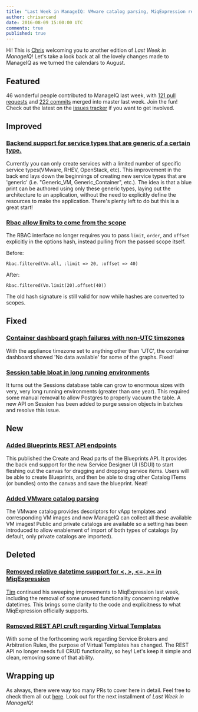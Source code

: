 ```yaml
---
title: "Last Week in ManageIQ: VMware catalog parsing, MiqExpression refinement, and more!"
author: chrisarcand
date: 2016-08-09 15:00:00 UTC
comments: true
published: true
---
```


Hi! This is [Chris](https://twitter.com/chrisarcand) welcoming you to another
edition of *Last Week in ManageIQ*! Let's take a look back at all the lovely
changes made to ManageIQ as we turned the calendars to August.

## Featured

46 wonderful people contributed to ManageIQ last week, with [121 pull
requests][PRs merged last week] and [222 commits][Commits merged last week]
merged into master last week. Join the fun!  Check out the latest on the
[issues tracker](https://github.com/manageiq/manageiq/issues) if you want to
get involved.

## Improved

### [Backend support for service types that are generic of a certain type.](https://github.com/ManageIQ/manageiq/pull/10203)

Currently you can only create services with a limited number of specific
service types(VMware, RHEV, OpenStack, etc). This improvement in the back end
lays down the beginnings of creating new service types that are 'generic' (i.e.
"Generic_VM, Generic_Container", etc.). The idea is that a blue print can be
authored using only these generic types, laying out the architecture to an
application, without the need to explicitly define the resources to make the
application. There's plenty left to do but this is a great start!


### [Rbac allow limits to come from the scope](https://github.com/ManageIQ/manageiq/pull/10209)

The RBAC interface no longer requires you to pass `limit`, `order`, and `offset`
explicitly in the options hash, instead pulling from the passed scope itself.

Before:

```
Rbac.filtered(Vm.all, :limit => 20, :offset => 40)
```

After:

```
Rbac.filtered(Vm.limit(20).offset(40))
```

The old hash signature is still valid for now while hashes are converted to scopes.


## Fixed

### [Container dashboard graph failures with non-UTC timezones](https://github.com/ManageIQ/manageiq/pull/10216)

With the appliance timezone set to anything other than 'UTC', the container
dashboard showed 'No data available' for some of the graphs. Fixed!

### [Session table bloat in long running environments](https://github.com/ManageIQ/manageiq/pull/8272)

It turns out the Sessions database table can grow to enormous sizes with very,
very long running environments (greater than one year). This required some
manual removal to allow Postgres to properly vacuum the table. A new API on
Session has been added to purge session objects in batches and resolve this
issue.

## New

### [Added Blueprints REST API endpoints](https://github.com/ManageIQ/manageiq/pull/9765)

This published the Create and Read parts of the Blueprints API. It provides the
back end support for the new Service Designer UI (SDUI) to start fleshing out
the canvas for dragging and dropping service items. Users will be able to create
Blueprints, and then be able to drag other Catalog ITems (or bundles) onto the
canvas and save the blueprint. Neat!

### [Added VMware catalog parsing](https://github.com/ManageIQ/manageiq/pull/10136)

The VMware catalog provides descriptors for vApp templates and corresponding VM
images and now ManageIQ can collect all these available VM images! Public and
private catalogs are available so a setting has been introduced to allow
enablement of import of both types of catalogs (by default, only private
catalogs are imported).

## Deleted

### [Removed relative datetime support for <, >, <=, >= in MiqExpression](https://github.com/ManageIQ/manageiq/pull/10246)

[Tim](https://github.com/imtayadeway) continued his sweeping improvements to
MiqExpression last week, including the removal of some unused functionality
concerning relative datetimes. This brings some clarity to the code and explicitness
to what MiqExpression officially supports.

### [Removed REST API cruft regarding Virtual Templates](https://github.com/ManageIQ/manageiq/pull/10269)

With some of the forthcoming work regarding Service Brokers and Arbitration
Rules, the purpose of Virtual Templates has changed. The REST API no longer needs
full CRUD functionality, so hey! Let's keep it simple and clean, removing some of that ability.

## Wrapping up

As always, there were way too many PRs to cover here in detail. Feel free to
check them all out [here][PRs merged last week]. Look out for the next
installment of *Last Week in ManageIQ*!

[PRs merged last week]: https://github.com/ManageIQ/manageiq/pulls?page=1&q=is%3Apr+is%3Amerged+base%3Amaster+merged%3A%222016-08-01+..+2016-08-07%22+sort%3Acreated-desc&utf8=%E2%9C%93
[Commits merged last week]: https://github.com/manageiq/manageiq/compare/master@%7B2016-08-01%7D...@%7B2016-08-07%7D
